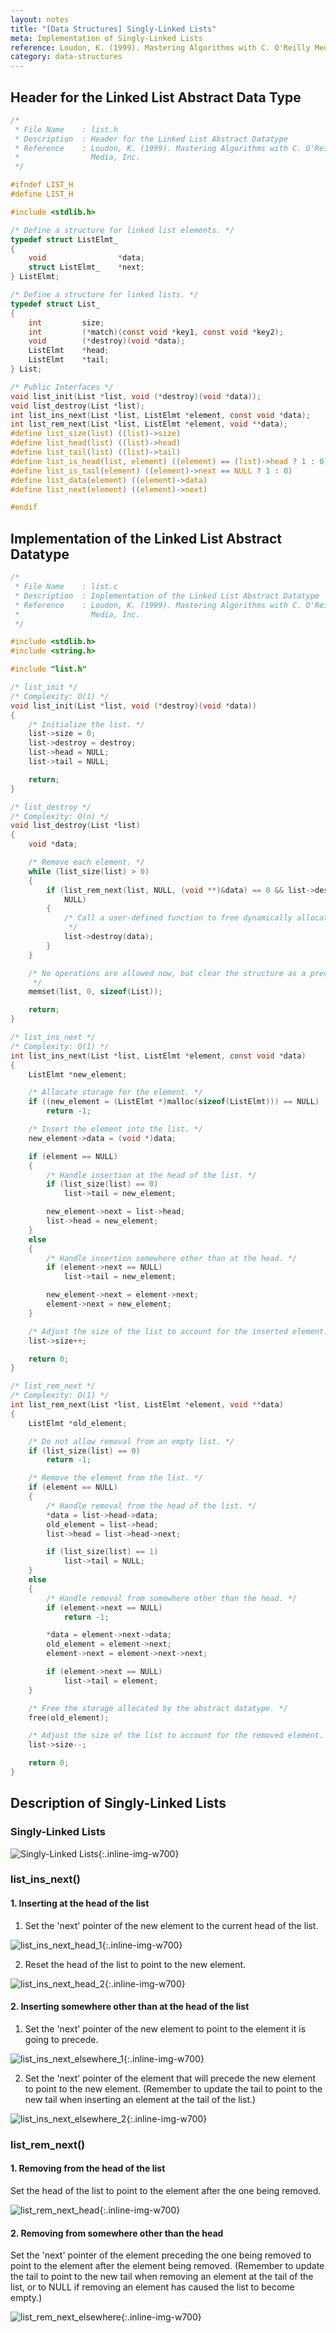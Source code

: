 ```yaml
---
layout: notes
title: "[Data Structures] Singly-Linked Lists"
meta: Implementation of Singly-Linked Lists
reference: Loudon, K. (1999). Mastering Algorithms with C. O'Reilly Media, Inc.
category: data-structures
---
```


## Header for the Linked List Abstract Data Type 

```c
/* 
 * File Name    : list.h
 * Description  : Header for the Linked List Abstract Datatype
 * Reference    : Loudon, K. (1999). Mastering Algorithms with C. O'Reilly
 *                Media, Inc.
 */

#ifndef LIST_H
#define LIST_H

#include <stdlib.h>

/* Define a structure for linked list elements. */
typedef struct ListElmt_
{
    void                *data;
    struct ListElmt_    *next;
} ListElmt;

/* Define a structure for linked lists. */
typedef struct List_
{
    int         size;
    int         (*match)(const void *key1, const void *key2);
    void        (*destroy)(void *data);
    ListElmt    *head;
    ListElmt    *tail;
} List;

/* Public Interfaces */
void list_init(List *list, void (*destroy)(void *data));
void list_destroy(List *list);
int list_ins_next(List *list, ListElmt *element, const void *data);
int list_rem_next(List *list, ListElmt *element, void **data);
#define list_size(list) ((list)->size)
#define list_head(list) ((list)->head)
#define list_tail(list) ((list)->tail)
#define list_is_head(list, element) ((element) == (list)->head ? 1 : 0)
#define list_is_tail(element) ((element)->next == NULL ? 1 : 0)
#define list_data(element) ((element)->data)
#define list_next(element) ((element)->next)

#endif
```

## Implementation of the Linked List Abstract Datatype

```c
/* 
 * File Name    : list.c
 * Description  : Inplementation of the Linked List Abstract Datatype
 * Reference    : Loudon, K. (1999). Mastering Algorithms with C. O'Reilly
 *                Media, Inc.
 */

#include <stdlib.h>
#include <string.h>

#include "list.h"

/* list_init */
/* Complexity: O(1) */
void list_init(List *list, void (*destroy)(void *data))
{
    /* Initialize the list. */
    list->size = 0;
    list->destroy = destroy;
    list->head = NULL;
    list->tail = NULL;

    return;
}

/* list_destroy */
/* Complexity: O(n) */
void list_destroy(List *list)
{
    void *data;

    /* Remove each element. */
    while (list_size(list) > 0)
    {
        if (list_rem_next(list, NULL, (void **)&data) == 0 && list->destroy !=
            NULL)
        {
            /* Call a user-defined function to free dynamically allocated data.
             */
            list->destroy(data);
        }
    }

    /* No operations are allowed now, but clear the structure as a precaution.
     */
    memset(list, 0, sizeof(List));

    return;
}

/* list_ins_next */
/* Complexity: O(1) */
int list_ins_next(List *list, ListElmt *element, const void *data)
{
    ListElmt *new_element;

    /* Allocate storage for the element. */
    if ((new_element = (ListElmt *)malloc(sizeof(ListElmt))) == NULL)
        return -1;

    /* Insert the element into the list. */
    new_element->data = (void *)data;

    if (element == NULL)
    {
        /* Handle insertion at the head of the list. */
        if (list_size(list) == 0)
            list->tail = new_element;

        new_element->next = list->head;
        list->head = new_element;
    }
    else
    {
        /* Handle insertion somewhere other than at the head. */
        if (element->next == NULL)
            list->tail = new_element;

        new_element->next = element->next;
        element->next = new_element;
    }

    /* Adjust the size of the list to account for the inserted element. */
    list->size++;

    return 0;
}

/* list_rem_next */
/* Complexity: O(1) */
int list_rem_next(List *list, ListElmt *element, void **data)
{
    ListElmt *old_element;

    /* Do not allow removal from an empty list. */
    if (list_size(list) == 0)
        return -1;

    /* Remove the element from the list. */
    if (element == NULL)
    {
        /* Handle removal from the head of the list. */
        *data = list->head->data;
        old_element = list->head;
        list->head = list->head->next;

        if (list_size(list) == 1)
            list->tail = NULL;
    }
    else
    {
        /* Handle removal from somewhere other than the head. */
        if (element->next == NULL)
            return -1;

        *data = element->next->data;
        old_element = element->next;
        element->next = element->next->next;

        if (element->next == NULL)
            list->tail = element;
    }

    /* Free the storage allocated by the abstract datatype. */
    free(old_element);

    /* Adjust the size of the list to account for the removed element. */
    list->size--;

    return 0;
}
```

## Description of Singly-Linked Lists

### Singly-Linked Lists

![Singly-Linked Lists]({{site.baseurl}}/img/data-structures/singly-linked-lists.jpg){:.inline-img-w700}

### list_ins_next()

#### 1. Inserting at the head of the list

1) Set the 'next' pointer of the new element to the current head of the list.

![list_ins_next_head_1]({{site.baseurl}}/img/data-structures/list_insertion_head_1.jpg){:.inline-img-w700}

2) Reset the head of the list to point to the new element.

![list_ins_next_head_2]({{site.baseurl}}/img/data-structures/list_insertion_head_2.jpg){:.inline-img-w700}

#### 2. Inserting somewhere other than at the head of the list

1) Set the 'next' pointer of the new element to point to the element it is going
to precede.

![list_ins_next_elsewhere_1]({{site.baseurl}}/img/data-structures/list_insertion_elsewhere_1.jpg){:.inline-img-w700}

2) Set the 'next' pointer of the element that will precede the new element to
point to the new element. (Remember to update the tail to point to the new
tail when inserting an element at the tail of the list.)

![list_ins_next_elsewhere_2]({{site.baseurl}}/img/data-structures/list_insertion_elsewhere_2.jpg){:.inline-img-w700}

### list_rem_next()

#### 1. Removing from the head of the list

Set the head of the list to point to the element after the one being removed.

![list_rem_next_head]({{site.baseurl}}/img/data-structures/list_removal_head.jpg){:.inline-img-w700}

#### 2. Removing from somewhere other than the head

Set the 'next' pointer of the element preceding the one being removed to
point to the element after the element being removed. (Remember to update the
tail to point to the new tail when removing an element at the tail of the
list, or to NULL if removing an element has caused the list to become empty.)

![list_rem_next_elsewhere]({{site.baseurl}}/img/data-structures/list_removal_elsewhere.jpg){:.inline-img-w700}

